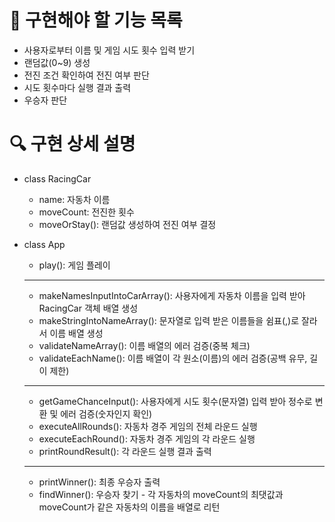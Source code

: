 # 📝 구현해야 할 기능 목록

- 사용자로부터 이름 및 게임 시도 횟수 입력 받기
- 랜덤값(0~9) 생성
- 전진 조건 확인하여 전진 여부 판단
- 시도 횟수마다 실행 결과 출력
- 우승자 판단

# 🔍 구현 상세 설명

- class RacingCar

  - name: 자동차 이름
  - moveCount: 전진한 횟수
  - moveOrStay(): 랜덤값 생성하여 전진 여부 결정

- class App

  - play(): 게임 플레이

  ***

  - makeNamesInputIntoCarArray(): 사용자에게 자동차 이름을 입력 받아 RacingCar 객체 배열 생성
  - makeStringIntoNameArray(): 문자열로 입력 받은 이름들을 쉼표(,)로 잘라서 이름 배열 생성
  - validateNameArray(): 이름 배열의 에러 검증(중복 체크)
  - validateEachName(): 이름 배열이 각 원소(이름)의 에러 검증(공백 유무, 길이 제한)

  ***

  - getGameChanceInput(): 사용자에게 시도 횟수(문자열) 입력 받아 정수로 변환 및 에러 검증(숫자인지 확인)
  - executeAllRounds(): 자동차 경주 게임의 전체 라운드 실행
  - executeEachRound(): 자동차 경주 게임의 각 라운드 실행
  - printRoundResult(): 각 라운드 실행 결과 출력

  ***

  - printWinner(): 최종 우승자 출력
  - findWinner(): 우승자 찾기 - 각 자동차의 moveCount의 최댓값과 moveCount가 같은 자동차의 이름을 배열로 리턴
